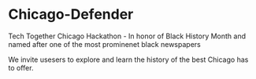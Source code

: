 # Chicago-Defender
Tech Together Chicago Hackathon - In honor of Black History Month and named after one of the most prominenet black newspapers 

We invite usesers to explore and learn the history of the best Chicago has to offer. 

